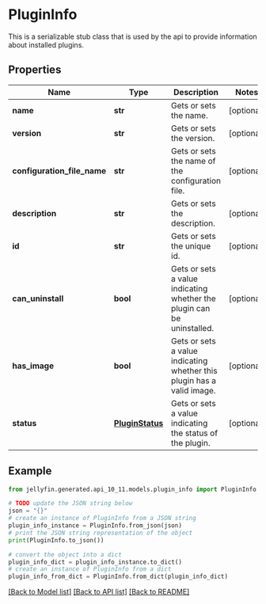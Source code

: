 # PluginInfo

This is a serializable stub class that is used by the api to provide information about installed plugins.

## Properties

Name | Type | Description | Notes
------------ | ------------- | ------------- | -------------
**name** | **str** | Gets or sets the name. | [optional] 
**version** | **str** | Gets or sets the version. | [optional] 
**configuration_file_name** | **str** | Gets or sets the name of the configuration file. | [optional] 
**description** | **str** | Gets or sets the description. | [optional] 
**id** | **str** | Gets or sets the unique id. | [optional] 
**can_uninstall** | **bool** | Gets or sets a value indicating whether the plugin can be uninstalled. | [optional] 
**has_image** | **bool** | Gets or sets a value indicating whether this plugin has a valid image. | [optional] 
**status** | [**PluginStatus**](PluginStatus.md) | Gets or sets a value indicating the status of the plugin. | [optional] 

## Example

```python
from jellyfin.generated.api_10_11.models.plugin_info import PluginInfo

# TODO update the JSON string below
json = "{}"
# create an instance of PluginInfo from a JSON string
plugin_info_instance = PluginInfo.from_json(json)
# print the JSON string representation of the object
print(PluginInfo.to_json())

# convert the object into a dict
plugin_info_dict = plugin_info_instance.to_dict()
# create an instance of PluginInfo from a dict
plugin_info_from_dict = PluginInfo.from_dict(plugin_info_dict)
```
[[Back to Model list]](README.md#documentation-for-models) [[Back to API list]](README.md#documentation-for-api-endpoints) [[Back to README]](README.md)


